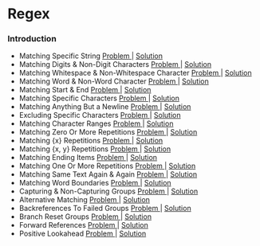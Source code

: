 # Regex 

### Introduction
- Matching Specific String [ Problem ](https://www.hackerrank.com/challenges/matching-specific-string/problem?isFullScreen=false) | [ Solution ](https://github.com/Ram11Coder/HackerRank-JAVA/blob/master/REGEX/Solutions/Regex1.java)
- Matching Digits & Non-Digit Characters [ Problem ](https://www.hackerrank.com/challenges/matching-digits-non-digit-character/problem?isFullScreen=false) | [ Solution ](https://github.com/Ram11Coder/HackerRank-JAVA/blob/master/REGEX/Solutions/Regex2.java)
- Matching Whitespace & Non-Whitespace Character [ Problem ](https://www.hackerrank.com/challenges/matching-whitespace-non-whitespace-character/problem?isFullScreen=false) | [ Solution ](https://github.com/Ram11Coder/HackerRank-JAVA/blob/master/REGEX/Solutions/Regex3.java)
- Matching Word & Non-Word Character [ Problem ](https://www.hackerrank.com/challenges/matching-word-non-word/problem?isFullScreen=false) | [ Solution ](https://github.com/Ram11Coder/HackerRank-JAVA/blob/master/REGEX/Solutions/Regex4.java)
- Matching Start & End [ Problem ](https://www.hackerrank.com/challenges/matching-start-end/problem?isFullScreen=false) | [ Solution ](https://github.com/Ram11Coder/HackerRank-JAVA/blob/master/REGEX/Solutions/Regex5.java)
- Matching Specific Characters [ Problem ](https://www.hackerrank.com/challenges/matching-specific-characters/problem?isFullScreen=false) | [ Solution ](https://github.com/Ram11Coder/HackerRank-JAVA/blob/master/REGEX/Solutions/Regex6.java)
- Matching Anything But a Newline [ Problem ](https://www.hackerrank.com/challenges/matching-anything-but-new-line/problem?isFullScreen=false) | [ Solution ](https://github.com/Ram11Coder/HackerRank-JAVA/blob/master/REGEX/Solutions/Regex7.java)
- Excluding Specific Characters [ Problem ](https://www.hackerrank.com/challenges/excluding-specific-characters/problem?isFullScreen=false) | [ Solution ](https://github.com/Ram11Coder/HackerRank-JAVA/blob/master/REGEX/Solutions/Regex8.java)
- Matching Character Ranges [ Problem ](https://www.hackerrank.com/challenges/matching-range-of-characters/problem?isFullScreen=false) | [ Solution ](https://github.com/Ram11Coder/HackerRank-JAVA/blob/master/REGEX/Solutions/Regex9.java)
- Matching Zero Or More Repetitions [ Problem ](https://www.hackerrank.com/challenges/matching-zero-or-more-repetitions/problem) | [ Solution ](https://github.com/Ram11Coder/HackerRank-JAVA/blob/master/REGEX/Solutions/Regex10.java)
- Matching {x} Repetitions [ Problem ](https://www.hackerrank.com/challenges/matching-x-repetitions/problem?isFullScreen=false) | [ Solution ](https://github.com/Ram11Coder/HackerRank-JAVA/blob/master/REGEX/Solutions/Regex11.java)
- Matching {x, y} Repetitions [ Problem ](https://www.hackerrank.com/challenges/matching-x-y-repetitions/problem?isFullScreen=false) | [ Solution ](https://github.com/Ram11Coder/HackerRank-JAVA/blob/master/REGEX/Solutions/Regex12.java)
- Matching Ending Items [ Problem ](https://www.hackerrank.com/challenges/matching-ending-items/problem?isFullScreen=false) | [ Solution ](https://github.com/Ram11Coder/HackerRank-JAVA/blob/master/REGEX/Solutions/Regex13.java)
- Matching One Or More Repetitions [ Problem ](https://www.hackerrank.com/challenges/matching-one-or-more-repititions/problem) | [ Solution ](https://github.com/Ram11Coder/HackerRank-JAVA/blob/master/REGEX/Solutions/Regex14.java)
- Matching Same Text Again & Again [ Problem ](https://www.hackerrank.com/challenges/matching-same-text-again-again/problem?isFullScreen=false) | [ Solution ](https://github.com/Ram11Coder/HackerRank-JAVA/blob/master/REGEX/Solutions/Regex15.java)
- Matching Word Boundaries [ Problem ](https://www.hackerrank.com/challenges/matching-word-boundaries/problem?isFullScreen=false) | [ Solution ](https://github.com/Ram11Coder/HackerRank-JAVA/blob/master/REGEX/Solutions/Regex16.java)
- Capturing & Non-Capturing Groups [ Problem ](https://www.hackerrank.com/challenges/capturing-non-capturing-groups/problem?isFullScreen=false) | [ Solution ](https://github.com/Ram11Coder/HackerRank-JAVA/blob/master/REGEX/Solutions/Regex17.java)
- Alternative Matching [ Problem ](https://www.hackerrank.com/challenges/alternative-matching/problem?isFullScreen=false) | [ Solution ](https://github.com/Ram11Coder/HackerRank-JAVA/blob/master/REGEX/Solutions/Regex18.java)
- Backreferences To Failed Groups [ Problem ](https://www.hackerrank.com/challenges/backreferences-to-failed-groups/problem) | [ Solution ](https://github.com/Ram11Coder/HackerRank-JAVA/blob/master/REGEX/Solutions/Regex19.java)
- Branch Reset Groups [ Problem ](https://www.hackerrank.com/challenges/branch-reset-groups/problem?isFullScreen=false) | [ Solution ](https://github.com/Ram11Coder/HackerRank-JAVA/blob/master/REGEX/Solutions/Regex20.java)
- Forward References [ Problem ](https://www.hackerrank.com/challenges/forward-references/problem?isFullScreen=false) | [ Solution ](https://github.com/Ram11Coder/HackerRank-JAVA/blob/master/REGEX/Solutions/Regex21.java)
- Positive Lookahead [ Problem ](https://www.hackerrank.com/challenges/positive-lookahead/problem?isFullScreen=false) | [ Solution ](https://github.com/Ram11Coder/HackerRank-JAVA/blob/master/REGEX/Solutions/Regex22.java)
